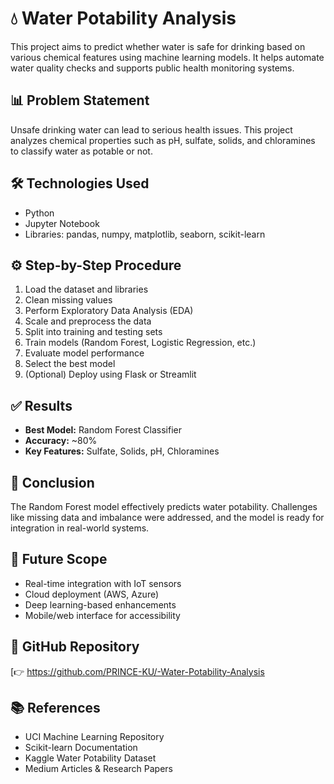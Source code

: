 
# 💧 Water Potability Analysis

This project aims to predict whether water is safe for drinking based on various chemical features using machine learning models. It helps automate water quality checks and supports public health monitoring systems.

## 📊 Problem Statement
Unsafe drinking water can lead to serious health issues. This project analyzes chemical properties such as pH, sulfate, solids, and chloramines to classify water as potable or not.

## 🛠️ Technologies Used
- Python
- Jupyter Notebook
- Libraries: pandas, numpy, matplotlib, seaborn, scikit-learn

## ⚙️ Step-by-Step Procedure
1. Load the dataset and libraries  
2. Clean missing values  
3. Perform Exploratory Data Analysis (EDA)  
4. Scale and preprocess the data  
5. Split into training and testing sets  
6. Train models (Random Forest, Logistic Regression, etc.)  
7. Evaluate model performance  
8. Select the best model  
9. (Optional) Deploy using Flask or Streamlit

## ✅ Results
- **Best Model:** Random Forest Classifier  
- **Accuracy:** ~80%  
- **Key Features:** Sulfate, Solids, pH, Chloramines  

## 📌 Conclusion
The Random Forest model effectively predicts water potability. Challenges like missing data and imbalance were addressed, and the model is ready for integration in real-world systems.

## 🚀 Future Scope
- Real-time integration with IoT sensors  
- Cloud deployment (AWS, Azure)  
- Deep learning-based enhancements  
- Mobile/web interface for accessibility

## 🔗 GitHub Repository
[👉 https://github.com/PRINCE-KU/-Water-Potability-Analysis

## 📚 References
- UCI Machine Learning Repository  
- Scikit-learn Documentation  
- Kaggle Water Potability Dataset  
- Medium Articles & Research Papers

